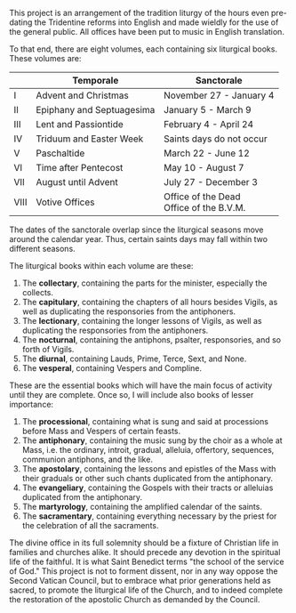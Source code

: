 This project is an arrangement of the tradition liturgy of the hours even pre-dating the Tridentine reforms into English and made wieldly for the use of the general public. All offices have been put to music in English translation.

To that end, there are eight volumes, each containing six liturgical books. These volumes are:

|      | Temporale                 | Sanctorale                                 |
|------|---------------------------|--------------------------------------------|
| I    | Advent and Christmas      | November 27 - January 4                    |
| II   | Epiphany and Septuagesima | January 5 - March 9                        |
| III  | Lent and Passiontide      | February 4 - April 24                      |
| IV   | Triduum and Easter Week   | Saints days do not occur                   |
| V    | Paschaltide               | March 22 - June 12                         |
| VI   | Time after Pentecost      | May 10 - August 7                          |
| VII  | August until Advent       | July 27 - December 3                       |
| VIII | Votive Offices            | Office of the Dead<br>Office of the B.V.M. |

The dates of the sanctorale overlap since the liturgical seasons move around the calendar year. Thus, certain saints days may fall within two different seasons.

The liturgical books within each volume are these:

1. The **collectary**, containing the parts for the minister, especially the collects.
2. The **capitulary**, containing the chapters of all hours besides Vigils, as well as duplicating the responsories from the antiphoners.
3. The **lectionary**, containing the longer lessons of Vigils, as well as duplicating the responsories from the antiphoners.
4. The **nocturnal**, containing the antiphons, psalter, responsories, and so forth of Vigils.
5. The **diurnal**, containing Lauds, Prime, Terce, Sext, and None.
6. The **vesperal**, containing Vespers and Compline.

These are the essential books which will have the main focus of activity until they are complete. Once so, I will include also books of lesser importance:

1. The **processional**, containing what is sung and said at processions before Mass and Vespers of certain feasts.
2. The **antiphonary**, containing the music sung by the choir as a whole at Mass, i.e. the ordinary, introit, gradual, alleluia, offertory, sequences, communion antiphons, and the like.
3. The **apostolary**, containing the lessons and epistles of the Mass with their graduals or other such chants duplicated from the antiphonary.
4. The **evangeliary**, containing the Gospels with their tracts or alleluias duplicated from the antiphonary.
5. The **martyrology**, containing the amplified calendar of the saints.
6. The **sacramentary**, containing everything necessary by the priest for the celebration of all the sacraments.

The divine office in its full solemnity should be a fixture of Christian life in families and churches alike. It should precede any devotion in the spiritual life of the faithful. It is what Saint Benedict terms "the school of the service of God." This project is not to forment dissent, nor in any way oppose the Second Vatican Council, but to embrace what prior generations held as sacred, to promote the liturgical life of the Church, and to indeed complete the restoration of the apostolic Church as demanded by the Council.